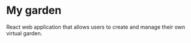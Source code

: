 # My garden
React web application that allows users to create and manage their own virtual garden.


